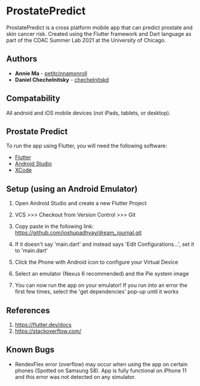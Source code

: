# ProstatePredict
ProstatePredict is a cross platform mobile app that can predict prostate and skin cancer risk. Created using the Flutter framework and Dart language as part of the CDAC Summer Lab 2021 at the University of Chicago.

## Authors

* **Annie Ma** - [petitcinnamonroll](https://github.com/petitcinnamonroll)
* **Daniel Chechelnitsky** - [chechelnitskd](https://github.com/chechelnitskd)

## Compatability

All android and iOS mobile devices (not iPads, tablets, or desktop).

## Prostate Predict

To run the app using Flutter, you will need the following software:
* [Flutter](https://flutter.dev/docs/get-started/install)
* [Android Studio](https://developer.android.com/studio/index.html#downloads)
* [XCode](https://developer.apple.com/xcode/)

## Setup (using an Android Emulator)

1. Open Android Studio and create a new Flutter Project

2. VCS >>> Checkout from Version Control >>> Git

3. Copy paste in the following link: https://github.com/joshupadhyay/dream_journal.git

4. If it doesn't say 'main.dart' and instead says 'Edit Configurations...', set it to 'main.dart'

5. Click the Phone with Android icon to configure your Virtual Device

6. Select an emulator (Nexus 6 recommended) and the Pie system image

7. You can now run the app on your emulator! If you run into an error the first few times, select the 'get dependencies' pop-up
until it works

## References

1) https://flutter.dev/docs
2) https://stackoverflow.com/

## Known Bugs

* RendexFlex error (overflow) may occur when using the app on certain phones (Spotted on Samsung S8). App is fully functional on iPhone 11 and this error was not detected on any simulator.
